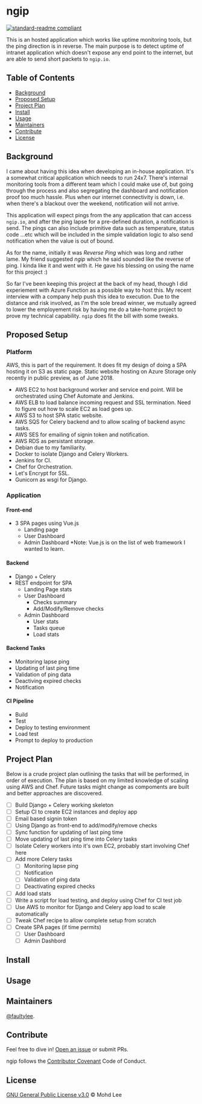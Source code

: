 # ngip

[![standard-readme compliant](https://img.shields.io/badge/readme%20style-standard-brightgreen.svg?style=flat-square)](https://github.com/RichardLitt/standard-readme)

This is an hosted application which works like uptime monitoring tools, but the ping direction is in reverse. The main purpose is to detect uptime of intranet application which doesn't expose any end point to the internet, but are able to send short packets to `ngip.io`. 

## Table of Contents

- [Background](#background)
- [Proposed Setup](#proposed-setup)
- [Project Plan](#project-plan)
- [Install](#install)
- [Usage](#usage)
- [Maintainers](#maintainers)
- [Contribute](#contribute)
- [License](#license)

## Background

I came about having this idea when developing an in-house application. It's a somewhat critical application which needs to run 24x7. There's internal monitoring tools from a different team which I could make use of, but going through the process and also segregating the dashboard and notification proof too much hassle. Plus when our internet connectivity is down, i.e. when there's a blackout over the weekend, notification will not arrive.

This application will expect pings from the any application that can access `ngip.io`, and after the ping lapse for a pre-defined duration, a notification is send. The pings can also include primitive data such as temperature, status code ...etc which will be included in the simple validation logic to also send notification when the value is out of bound.

As for the name, initially it was *Reverse Ping* which was long and rather lame. My friend suggested *ngip* which he said sounded like the reverse of ping. I kinda like it and went with it. He gave his blessing on using the name for this project :)

So far I've been keeping this project at the back of my head, though I did experiement with Azure Function as a possible way to host this. My recent interview with a company help push this idea to execution. Due to the distance and risk involved, as I'm the sole bread winner, we mutually agreed to lower the employement risk by having me do a take-home project to prove my technical capability. `ngip` does fit the bill with some tweaks.

## Proposed Setup

### Platform

AWS, this is part of the requirement. It does fit my design of doing a SPA hosting it on S3 as static page. Static website hosting on Azure Storage only recently in public preview, as of June 2018.

- AWS EC2 to host background worker and service end point. Will be orchestrated using Chef Automate and Jenkins.
- AWS ELB to load balance incoming request and SSL termination. Need to figure out how to scale EC2 as load goes up.
- AWS S3 to host SPA static website.
- AWS SQS for Celery backend and to allow scaling of backend async tasks.
- AWS SES for emailing of signin token and notification.
- AWS RDS as persistant storage.
- Debian due to my familiarity.
- Docker to isolate Django and Celery Workers.
- Jenkins for CI.
- Chef for Orchestration.
- Let's Encrypt for SSL.
- Gunicorn as wsgi for Django.

### Application

#### Front-end
- 3 SPA pages using Vue.js
  - Landing page
  - User Dashboard
  - Admin Dashboard
*Note: Vue.js is on the list of web framework I wanted to learn.

#### Backend
- Django + Celery
- REST endpoint for SPA
  - Landing Page stats
  - User Dashboard
    - Checks summary
    - Add/Modify/Remove checks
  - Admin Dashboard
    - User stats
    - Tasks queue
    - Load stats

#### Backend Tasks
- Monitoring lapse ping
- Updating of last ping time
- Validation of ping data
- Deactiving expired checks
- Notification

#### CI Pipeline
- Build
- Test
- Deploy to testing environment
- Load test
- Prompt to deploy to production

## Project Plan
Below is a crude project plan outlining the tasks that will be performed, in order of execution. The plan is based on my limited knowledge of scaling using AWS and Chef. Future tasks might change as compoments are built and better approaches are discovered.

- [ ] Build Django + Celery working skeleton
- [ ] Setup CI to create EC2 instances and deploy app
- [ ] Email based signin token
- [ ] Using Django as front-end to add/modify/remove checks
- [ ] Sync function for updating of last ping time
- [ ] Move updating of last ping time into Celery tasks
- [ ] Isolate Celery workers into it's own EC2, probably start involving Chef here
- [ ] Add more Celery tasks
  - [ ] Monitoring lapse ping 
  - [ ] Notification
  - [ ] Validation of ping data
  - [ ] Deactivating expired checks
- [ ] Add load stats
- [ ] Write a script for load testing, and deploy using Chef for CI test job
- [ ] Use AWS to monitor for Django and Celery app load to scale automatically
- [ ] Tweak Chef recipe to allow complete setup from scratch
- [ ] Create SPA pages (if time permits)
  - [ ] User Dashboard
  - [ ] Admin Dashbord

## Install


## Usage


## Maintainers

[@faultylee](https://github.com/faultylee).

## Contribute

Feel free to dive in! [Open an issue](https://github.com/faultylee/ngip/issues/new) or submit PRs.

ngip follows the [Contributor Covenant](http://contributor-covenant.org/version/1/3/0/) Code of Conduct.

## License

[GNU General Public License v3.0](LICENSE) © Mohd Lee

